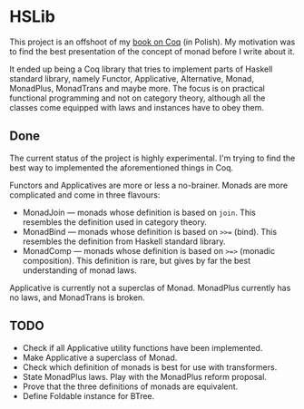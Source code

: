 # HSLib

This project is an offshoot of my [book on Coq](https://zeimer.github.io/) (in Polish). My motivation was to find the best presentation of the concept of monad before I write about it.

It ended up being a Coq library that tries to implement parts of Haskell standard library, namely Functor, Applicative, Alternative, Monad, MonadPlus, MonadTrans and maybe more. The focus is on practical functional programming and not on category theory, although all the classes come equipped with laws and instances have to obey them.

## Done

The current status of the project is highly experimental. I'm trying to find the best way to implemented the aforementioned things in Coq.

Functors and Applicatives are more or less a no-brainer. Monads are more complicated and come in three flavours:
* MonadJoin — monads whose definition is based on `join`. This resembles the definition used in category theory.
* MonadBind — monads whose definition is based on `>>=` (bind). This resembles the definition from Haskell standard library.
* MonadComp — monads whose definition is based on `>=>` (monadic composition). This definition is rare, but gives by far the best understanding of monad laws.

Applicative is currently not a superclas of Monad. MonadPlus currently has no laws, and MonadTrans is broken.

## TODO

* Check if all Applicative utility functions have been implemented.
* Make Applicative a superclass of Monad.
* Check which definition of monads is best for use with transformers.
* State MonadPlus laws. Play with the MonadPlus reform proposal.
* Prove that the three definitions of monads are equivalent.
* Define Foldable instance for BTree.
